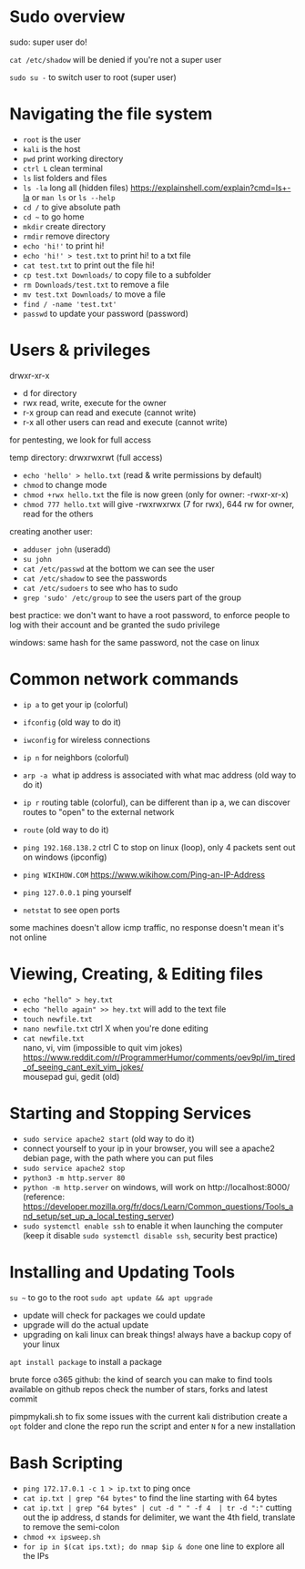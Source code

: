 # Sudo overview

sudo: super user do!

`cat /etc/shadow` will be denied if you're not a super user

`sudo su -` to switch user to root (super user)

# Navigating the file system

- `root` is the user
- `kali` is the host
- `pwd` print working directory
- `ctrl L` clean terminal
- `ls` list folders and files
- `ls -la` long all (hidden files) https://explainshell.com/explain?cmd=ls+-la or `man ls` or `ls --help`
- `cd /` to give absolute path
- `cd ~` to go home
- `mkdir` create directory
- `rmdir` remove directory
- `echo 'hi!'` to print hi!
- `echo 'hi!' > test.txt` to print hi! to a txt file
- `cat test.txt` to print out the file hi!
- `cp test.txt Downloads/` to copy file to a subfolder
- `rm Downloads/test.txt` to remove a file
- `mv test.txt Downloads/` to move a file
- `find / -name 'test.txt'`
- `passwd` to update your password (password)

# Users & privileges

drwxr-xr-x

- d for directory
- rwx read, write, execute for the owner
- r-x group can read and execute (cannot write)
- r-x all other users can read and execute (cannot write)

for pentesting, we look for full access

temp directory: drwxrwxrwt (full access)

- `echo 'hello' > hello.txt` (read & write permissions by default)
- `chmod` to change mode
- `chmod +rwx hello.txt` the file is now green (only for owner: -rwxr-xr-x)
- `chmod 777 hello.txt` will give -rwxrwxrwx (7 for rwx), 644 rw for owner, read for the others

creating another user:

- `adduser john` (useradd)
- `su john`
- `cat /etc/passwd` at the bottom we can see the user
- `cat /etc/shadow` to see the passwords
- `cat /etc/sudoers` to see who has to sudo
- `grep 'sudo' /etc/group` to see the users part of the group

best practice: we don't want to have a root password, to enforce people to log with their account and be granted the sudo privilege

windows: same hash for the same password, not the case on linux

# Common network commands

- `ip a` to get your ip (colorful)
    
- `ifconfig` (old way to do it)
    
- `iwconfig` for wireless connections
    
- `ip n` for neighbors (colorful)
    
- `arp -a`  what ip address is associated with what mac address (old way to do it)
    
- `ip r` routing table (colorful), can be different than ip a, we can discover routes to "open" to the external network
    
- `route` (old way to do it)
    
- `ping 192.168.138.2` ctrl C to stop on linux (loop), only 4 packets sent out on windows (ipconfig)
    
- `ping WIKIHOW.COM` https://www.wikihow.com/Ping-an-IP-Address
    
- `ping 127.0.0.1` ping yourself
    
- `netstat` to see open ports
    

some machines doesn't allow icmp traffic, no response doesn't mean it's not online

# Viewing, Creating, & Editing files

- `echo "hello" > hey.txt`
- `echo "hello again" >> hey.txt` will add to the text file
- `touch newfile.txt`
- `nano newfile.txt` ctrl X when you're done editing
- `cat newfile.txt`  
    nano, vi, vim (impossible to quit vim jokes)  
    https://www.reddit.com/r/ProgrammerHumor/comments/oev9pl/im_tired_of_seeing_cant_exit_vim_jokes/  
    mousepad gui, gedit (old)

# Starting and Stopping Services

- `sudo service apache2 start` (old way to do it)
- connect yourself to your ip in your browser, you will see a apache2 debian page, with the path where you can put files
- `sudo service apache2 stop`
- `python3 -m http.server 80`
- `python -m http.server` on windows, will work on http://localhost:8000/ (reference: https://developer.mozilla.org/fr/docs/Learn/Common_questions/Tools_and_setup/set_up_a_local_testing_server)
- `sudo systemctl enable ssh` to enable it when launching the computer (keep it disable `sudo systemctl disable ssh`, security best practice)

# Installing and Updating Tools

`su ~` to go to the root
`sudo apt update && apt upgrade`

- update will check for packages we could update
- upgrade will do the actual update
- upgrading on kali linux can break things! always have a backup copy of your linux

`apt install package` to install a package

brute force o365 github: the kind of search you can make to find tools available on github repos
check the number of stars, forks and latest commit

pimpmykali.sh to fix some issues with the current kali distribution
create a `opt` folder and clone the repo
run the script and enter `N` for a new installation

# Bash Scripting

- `ping 172.17.0.1 -c 1 > ip.txt` to ping once
- `cat ip.txt | grep "64 bytes"` to find the line starting with 64 bytes
- `cat ip.txt | grep "64 bytes" | cut -d " " -f 4  | tr -d ":"` cutting out the ip address, d stands for delimiter, we want the 4th field, translate to remove the semi-colon
- `chmod +x ipsweep.sh`
- `for ip in $(cat ips.txt); do nmap $ip & done` one line to explore all the IPs